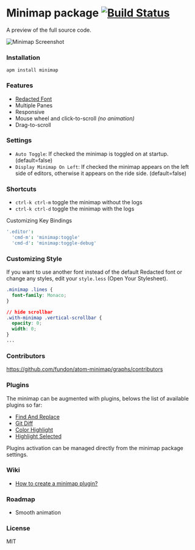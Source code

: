 # Minimap package [![Build Status](https://travis-ci.org/fundon/atom-minimap.svg?branch=master)](https://travis-ci.org/fundon/atom-minimap)

A preview of the full source code.

![Minimap Screenshot](https://github.com/fundon/atom-minimap/blob/master/screenshot.png?raw=true)

### Installation

```
apm install minimap
```

### Features

* [Redacted Font][]
* Multiple Panes
* Responsive
* Mouse wheel and click-to-scroll _(no animation)_
* Drag-to-scroll

### Settings

* `Auto Toggle`: If checked the minimap is toggled on at startup. (default=false)
* `Display Minimap On Left`: If checked the minimap appears on the left side of editors, otherwise it appears on the ride side. (default=false)

### Shortcuts

* `ctrl-k ctrl-m` toggle the minimap without the logs
* `ctrl-k ctrl-d` toggle the minimap with the logs

Customizing Key Bindings

```cson
'.editor':
  'cmd-m': 'minimap:toggle'
  'cmd-d': 'minimap:toggle-debug'
```

### Customizing Style

If you want to use another font instead of the default Redacted font or change any styles, edit your `style.less` (Open Your Stylesheet).

```css
.minimap .lines {
  font-family: Monaco;
}

// hide scrollbar
.with-minimap .vertical-scrollbar {
  opacity: 0;
  width: 0;
}
...
```

### Contributors

https://github.com/fundon/atom-minimap/graphs/contributors

### Plugins

The minimap can be augmented with plugins, belows the list of available plugins so far:

  * [Find And Replace](https://atom.io/packages/minimap-find-and-replace)
  * [Git Diff](https://atom.io/packages/minimap-git-diff)
  * [Color Highlight](https://atom.io/packages/minimap-color-highlight)
  * [Highlight Selected](https://atom.io/packages/minimap-highlight-selected)

Plugins activation can be managed directly from the minimap package settings.

### Wiki

* [How to create a minimap plugin?](https://github.com/fundon/atom-minimap/wiki/Plugin)

### Roadmap

* Smooth animation

### License

MIT

[Redacted Font]: https://github.com/christiannaths/Redacted-Font
